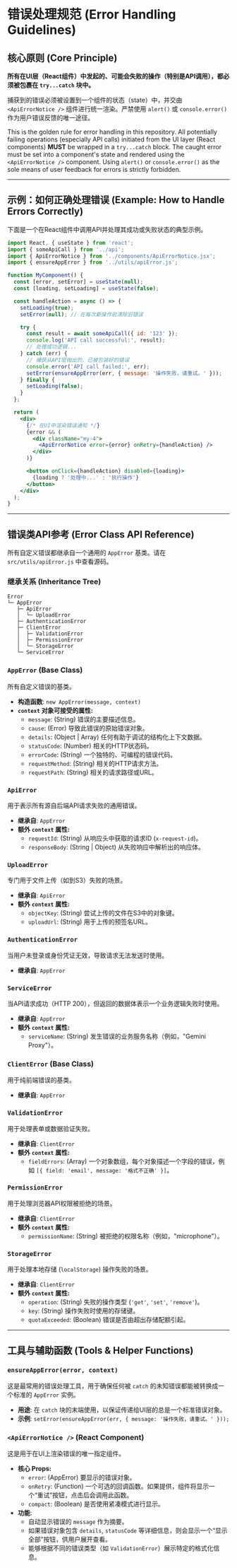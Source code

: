 # **错误处理规范 (Error Handling Guidelines)**

## 核心原则 (Core Principle)

**所有在UI层（React组件）中发起的、可能会失败的操作（特别是API调用），都必须被包裹在 `try...catch` 块中。**

捕获到的错误必须被设置到一个组件的状态（state）中，并交由 `<ApiErrorNotice />` 组件进行统一渲染。严禁使用 `alert()` 或 `console.error()` 作为用户错误反馈的唯一途径。

This is the golden rule for error handling in this repository. All potentially failing operations (especially API calls) initiated from the UI layer (React components) **MUST** be wrapped in a `try...catch` block. The caught error must be set into a component's state and rendered using the `<ApiErrorNotice />` component. Using `alert()` or `console.error()` as the sole means of user feedback for errors is strictly forbidden.

---

## 示例：如何正确处理错误 (Example: How to Handle Errors Correctly)

下面是一个在React组件中调用API并处理其成功或失败状态的典型示例。

```jsx
import React, { useState } from 'react';
import { someApiCall } from '../api';
import { ApiErrorNotice } from '../components/ApiErrorNotice.jsx';
import { ensureAppError } from '../utils/apiError.js';

function MyComponent() {
  const [error, setError] = useState(null);
  const [loading, setLoading] = useState(false);

  const handleAction = async () => {
    setLoading(true);
    setError(null); // 在每次新操作前清除旧错误

    try {
      const result = await someApiCall({ id: '123' });
      console.log('API call successful:', result);
      // 处理成功逻辑...
    } catch (err) {
      // 捕获从API层抛出的、已被包装好的错误
      console.error('API call failed:', err);
      setError(ensureAppError(err, { message: '操作失败，请重试。' }));
    } finally {
      setLoading(false);
    }
  };

  return (
    <div>
      {/* 在UI中渲染错误通知 */}
      {error && (
        <div className="my-4">
          <ApiErrorNotice error={error} onRetry={handleAction} />
        </div>
      )}

      <button onClick={handleAction} disabled={loading}>
        {loading ? '处理中...' : '执行操作'}
      </button>
    </div>
  );
}
```

---

## 错误类API参考 (Error Class API Reference)

所有自定义错误都继承自一个通用的 `AppError` 基类。请在 `src/utils/apiError.js` 中查看源码。

### 继承关系 (Inheritance Tree)

```
Error
└─ AppError
   ├─ ApiError
   │  └─ UploadError
   ├─ AuthenticationError
   ├─ ClientError
   │  ├─ ValidationError
   │  ├─ PermissionError
   │  └─ StorageError
   └─ ServiceError
```

### `AppError` (Base Class)
所有自定义错误的基类。

-   **构造函数**: `new AppError(message, context)`
-   **`context` 对象可接受的属性:**
    -   `message`: (String) 错误的主要描述信息。
    -   `cause`: (Error) 导致此错误的原始错误对象。
    -   `details`: (Object | Array) 任何有助于调试的结构化上下文数据。
    -   `statusCode`: (Number) 相关的HTTP状态码。
    -   `errorCode`: (String) 一个独特的、可编程的错误代码。
    -   `requestMethod`: (String) 相关的HTTP请求方法。
    -   `requestPath`: (String) 相关的请求路径或URL。

### `ApiError`
用于表示所有源自后端API请求失败的通用错误。

-   **继承自**: `AppError`
-   **额外 `context` 属性:**
    -   `requestId`: (String) 从响应头中获取的请求ID (`x-request-id`)。
    -   `responseBody`: (String | Object) 从失败响应中解析出的响应体。

### `UploadError`
专门用于文件上传（如到S3）失败的场景。

-   **继承自**: `ApiError`
-   **额外 `context` 属性:**
    -   `objectKey`: (String) 尝试上传的文件在S3中的对象键。
    -   `uploadUrl`: (String) 用于上传的预签名URL。

### `AuthenticationError`
当用户未登录或身份凭证无效，导致请求无法发送时使用。

-   **继承自**: `AppError`

### `ServiceError`
当API请求成功（HTTP 200），但返回的数据体表示一个业务逻辑失败时使用。

-   **继承自**: `AppError`
-   **额外 `context` 属性:**
    -   `serviceName`: (String) 发生错误的业务服务名称（例如，"Gemini Proxy"）。

### `ClientError` (Base Class)
用于纯前端错误的基类。

-   **继承自**: `AppError`

### `ValidationError`
用于处理表单或数据验证失败。

-   **继承自**: `ClientError`
-   **额外 `context` 属性:**
    -   `fieldErrors`: (Array) 一个对象数组，每个对象描述一个字段的错误，例如 `[{ field: 'email', message: '格式不正确' }]`。

### `PermissionError`
用于处理浏览器API权限被拒绝的场景。

-   **继承自**: `ClientError`
-   **额外 `context` 属性:**
    -   `permissionName`: (String) 被拒绝的权限名称（例如，"microphone"）。

### `StorageError`
用于处理本地存储 (`localStorage`) 操作失败的场景。

-   **继承自**: `ClientError`
-   **额外 `context` 属性:**
    -   `operation`: (String) 失败的操作类型 (`'get'`, `'set'`, `'remove'`)。
    -   `key`: (String) 操作失败时使用的存储键。
    -   `quotaExceeded`: (Boolean) 错误是否由超出存储配额引起。

---

## 工具与辅助函数 (Tools & Helper Functions)

### `ensureAppError(error, context)`
这是最常用的错误处理工具，用于确保任何被 `catch` 的未知错误都能被转换成一个标准的 `AppError` 实例。

-   **用途**: 在 `catch` 块的末端使用，以保证传递给UI层的总是一个标准错误对象。
-   **示例**: `setError(ensureAppError(err, { message: '操作失败，请重试。' }));`

### `<ApiErrorNotice />` (React Component)
这是用于在UI上渲染错误的唯一指定组件。

-   **核心 Props:**
    -   `error`: (AppError) 要显示的错误对象。
    -   `onRetry`: (Function) 一个可选的回调函数。如果提供，组件将显示一个“重试”按钮，点击后会调用此函数。
    -   `compact`: (Boolean) 是否使用紧凑模式进行显示。
-   **功能**:
    -   自动显示错误的 `message` 作为摘要。
    -   如果错误对象包含 `details`, `statusCode` 等详细信息，则会显示一个“显示全部”按钮，供用户展开查看。
    -   能够根据不同的错误类型（如 `ValidationError`）展示特定的格式化信息。